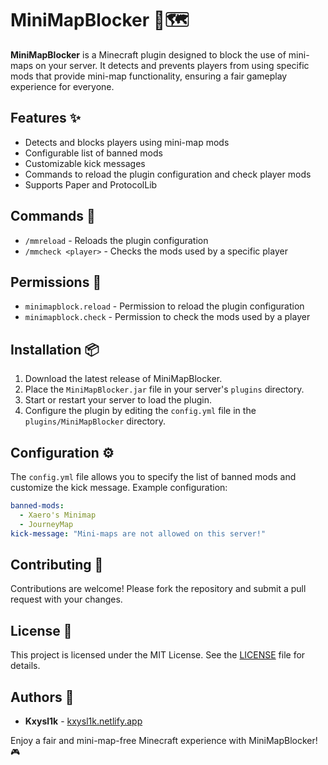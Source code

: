# MiniMapBlocker 🚫🗺️

**MiniMapBlocker** is a Minecraft plugin designed to block the use of mini-maps on your server. It detects and prevents players from using specific mods that provide mini-map functionality, ensuring a fair gameplay experience for everyone.

## Features ✨

- Detects and blocks players using mini-map mods
- Configurable list of banned mods
- Customizable kick messages
- Commands to reload the plugin configuration and check player mods
- Supports Paper and ProtocolLib

## Commands 📜

- `/mmreload` - Reloads the plugin configuration
- `/mmcheck <player>` - Checks the mods used by a specific player

## Permissions 🔑

- `minimapblock.reload` - Permission to reload the plugin configuration
- `minimapblock.check` - Permission to check the mods used by a player

## Installation 📦

1. Download the latest release of MiniMapBlocker.
2. Place the `MiniMapBlocker.jar` file in your server's `plugins` directory.
3. Start or restart your server to load the plugin.
4. Configure the plugin by editing the `config.yml` file in the `plugins/MiniMapBlocker` directory.

## Configuration ⚙️

The `config.yml` file allows you to specify the list of banned mods and customize the kick message. Example configuration:

```yaml
banned-mods:
  - Xaero's Minimap
  - JourneyMap
kick-message: "Mini-maps are not allowed on this server!"
```

## Contributing 🤝

Contributions are welcome! Please fork the repository and submit a pull request with your changes.

## License 📄

This project is licensed under the MIT License. See the [LICENSE](MIT%20License.txt) file for details.

## Authors 👥

- **Kxysl1k** - [kxysl1k.netlify.app](https://kxysl1k.netlify.app/)

Enjoy a fair and mini-map-free Minecraft experience with MiniMapBlocker! 🎮
```
